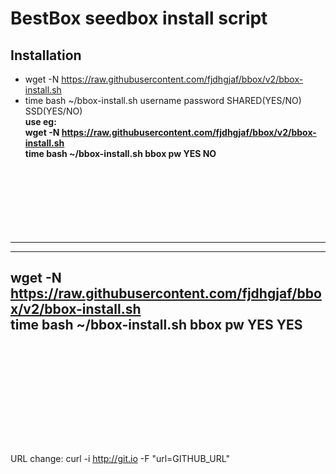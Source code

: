 BestBox seedbox install script
==========
Installation
--------------
- wget -N https://raw.githubusercontent.com/fjdhgjaf/bbox/v2/bbox-install.sh <br>
- time bash ~/bbox-install.sh username password SHARED(YES/NO) SSD(YES/NO)<br>
**use eg: <br>
wget -N https://raw.githubusercontent.com/fjdhgjaf/bbox/v2/bbox-install.sh <br>
time bash ~/bbox-install.sh bbox pw YES NO**<br><br><br><br><br><br><br><br>
------------------------------------------
------------------------------------------
**wget -N https://raw.githubusercontent.com/fjdhgjaf/bbox/v2/bbox-install.sh <br>
time bash ~/bbox-install.sh bbox pw YES YES**<br><br><br><br><br><br><br><br>
------------------------------------------

URL change: curl -i http://git.io -F "url=GITHUB_URL"
